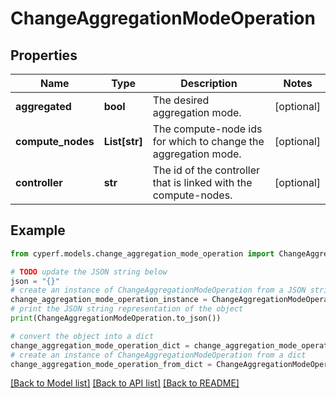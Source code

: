 # ChangeAggregationModeOperation


## Properties

Name | Type | Description | Notes
------------ | ------------- | ------------- | -------------
**aggregated** | **bool** | The desired aggregation mode. | [optional] 
**compute_nodes** | **List[str]** | The compute-node ids for which to change the aggregation mode. | [optional] 
**controller** | **str** | The id of the controller that is linked with the compute-nodes. | [optional] 

## Example

```python
from cyperf.models.change_aggregation_mode_operation import ChangeAggregationModeOperation

# TODO update the JSON string below
json = "{}"
# create an instance of ChangeAggregationModeOperation from a JSON string
change_aggregation_mode_operation_instance = ChangeAggregationModeOperation.from_json(json)
# print the JSON string representation of the object
print(ChangeAggregationModeOperation.to_json())

# convert the object into a dict
change_aggregation_mode_operation_dict = change_aggregation_mode_operation_instance.to_dict()
# create an instance of ChangeAggregationModeOperation from a dict
change_aggregation_mode_operation_from_dict = ChangeAggregationModeOperation.from_dict(change_aggregation_mode_operation_dict)
```
[[Back to Model list]](../README.md#documentation-for-models) [[Back to API list]](../README.md#documentation-for-api-endpoints) [[Back to README]](../README.md)


